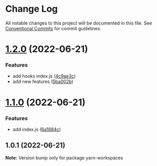 # Change Log

All notable changes to this project will be documented in this file.
See [Conventional Commits](https://conventionalcommits.org) for commit guidelines.

# [1.2.0](https://github.com/iamyoki/yarn-workspaces/compare/v1.1.0...v1.2.0) (2022-06-21)


### Features

* add hooks index.js ([4c9ae3c](https://github.com/iamyoki/yarn-workspaces/commit/4c9ae3c4ef3d7dd6a8db49023dbaf4b41c9dc3fe))
* add new features ([5ba002b](https://github.com/iamyoki/yarn-workspaces/commit/5ba002b8424ce1376db8115b76cfeee440923f6b))





# [1.1.0](https://github.com/iamyoki/yarn-workspaces/compare/v1.0.1...v1.1.0) (2022-06-21)


### Features

* add index.js ([6a1884c](https://github.com/iamyoki/yarn-workspaces/commit/6a1884ca218de34c4bd3417fc4ee6e330895e9e7))





## 1.0.1 (2022-06-21)

**Note:** Version bump only for package yarn-workspaces
